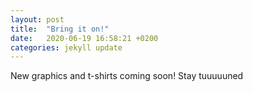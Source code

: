```yaml
---
layout: post
title:  "Bring it on!"
date:   2020-06-19 16:58:21 +0200
categories: jekyll update
---
```


New graphics and t-shirts coming soon! Stay tuuuuuned
